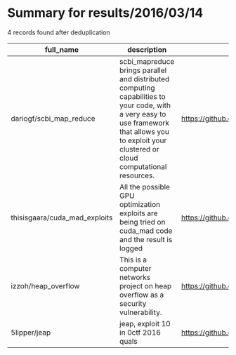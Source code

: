 
# Summary for results/2016/03/14
    
4 records found after deduplication

| full_name | description | html_url | matched_list | matched_count | pushed_at | size | stargazers_count | language | forks_count |
|-------------------------------|---------------------------------------------------------------------------------------------------------------------------------------------------------------------------------------------------|--------------------------------------------------|-------------------|-----------------|---------------------------|--------|--------------------|------------|---------------|
| dariogf/scbi_map_reduce | scbi_mapreduce brings parallel and distributed computing capabilities to your code, with a very easy to use framework that allows you to exploit your clustered or cloud computational resources. | https://github.com/dariogf/scbi_map_reduce | ['exploit'] | 1 | 2016-03-14 09:39:31+00:00 | 757 | 4 | Ruby | 0 |
| thisisgaara/cuda_mad_exploits | All the possible GPU optimization exploits are being tried on cuda_mad code and the result is logged | https://github.com/thisisgaara/cuda_mad_exploits | ['exploit'] | 1 | 2016-03-14 18:08:35+00:00 | 18953 | 0 | Cuda | 0 |
| izzoh/heap_overflow | This is a computer networks project on heap overflow as a security vulnerability. | https://github.com/izzoh/heap_overflow | ['heap overflow'] | 1 | 2016-03-14 11:20:34+00:00 | 545 | 1 | C | 0 |
| 5lipper/jeap | jeap, exploit 10 in 0ctf 2016 quals | https://github.com/5lipper/jeap | ['exploit'] | 1 | 2016-03-14 22:35:20+00:00 | 4 | 15 | C | 1 |
